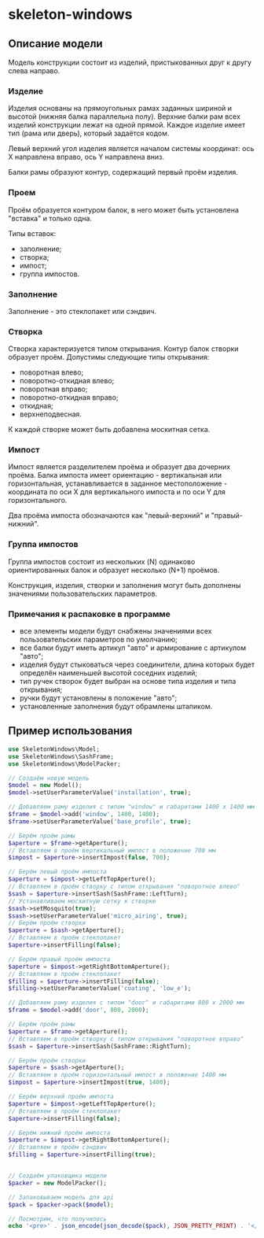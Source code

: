 # skeleton-windows

## Описание модели

Модель конструкции состоит из изделий, пристыкованных друг к другу слева направо.

### Изделие
Изделия основаны на прямоугольных рамах заданных шириной и высотой (нижняя балка параллельна полу).
Верхние балки рам всех изделий конструкции лежат на одной прямой.
Каждое изделие имеет тип (рама или дверь), который задаётся кодом.

Левый верхний угол изделия является началом системы координат: ось X направлена вправо, ось Y направлена вниз.

Балки рамы образуют контур, содержащий первый проём изделия.

### Проем
Проём образуется контуром балок, в него может быть установлена "вставка" и только одна.

Типы вставок:
* заполнение;
* створка;
* импост;
* группа импостов.

### Заполнение
Заполнение - это стеклопакет или сэндвич.

### Створка
Створка характеризуется типом открывания. Контур балок створки образует проём.
Допустимы следующие типы открывания:
* поворотная влево;
* поворотно-откидная влево;
* поворотная вправо;
* поворотно-откидная вправо;
* откидная;
* верхнеподвесная.

К каждой створке может быть добавлена москитная сетка.

### Импост
Импост является разделителем проёма и образует два дочерних проёма.
Балка импоста имеет ориентацию - вертикальная или горизонтальная, устанавливается в заданное местоположение - координата по оси X для вертикального импоста и по оси Y для горизонтального.

Два проёма импоста обозначаются как "левый-верхний" и "правый-нижний".

### Группа импостов
Группа импостов состоит из нескольких (N) одинаково ориентированных балок и образует несколько (N+1) проёмов.


Конструкция, изделия, створки и заполнения могут быть дополнены значениями пользовательских параметров.


### Примечания к распаковке в программе
- все элементы модели будут снабжены значениями всех пользовательских параметров по умолчанию;
- все балки будут иметь артикул "авто" и армирование с артикулом "авто";
- изделия будут стыковаться через соединители, длина которых будет определён наименьшей высотой соседних изделий;
- тип ручек створок будет выбран на основе типа изделия и типа открывания;
- ручки будут установлены в положение "авто";
- установленные заполнения будут обрамлены штапиком.

## Пример использования
```php
use SkeletonWindows\Model;
use SkeletonWindows\SashFrame;
use SkeletonWindows\ModelPacker;

// Создаём новую модель
$model = new Model();
$model->setUserParameterValue('installation', true);

// Добавляем раму изделия c типом "window" и габаритами 1400 x 1400 мм
$frame = $model->add('window', 1400, 1400);
$frame->setUserParameterValue('base_profile', true);

// Берём проём рамы
$aperture = $frame->getAperture();
// Вставляем в проём вертикальный импост в положение 700 мм
$impost = $aperture->insertImpost(false, 700);

// Берём левый проём импоста
$aperture = $impost->getLeftTopAperture();
// Вставляем в проём створку с типом открывания "поворотное влево"
$sash = $aperture->insertSash(SashFrame::LeftTurn);
// Устанавливаем москитную сетку к створке
$sash->setMosquito(true);
$sash->setUserParameterValue('micro_airing', true);
// Берём проём створки
$aperture = $sash->getAperture();
// Вставляем в проём стеклопакет
$aperture->insertFilling(false);

// Берём правый проём импоста
$aperture = $impost->getRightBottomAperture();
// Вставляем в проём стеклопакет
$filling = $aperture->insertFilling(false);
$filling->setUserParameterValue('coating', 'low_e');

// Добавляем раму изделия c типом "door" и габаритами 800 x 2000 мм
$frame = $model->add('door', 800, 2000);

// Берём проём рамы
$aperture = $frame->getAperture();
// Вставляем в проём створку с типом открывания "поворотное вправо"
$sash = $aperture->insertSash(SashFrame::RightTurn);

// Берём проём створки
$aperture = $sash->getAperture();
// Вставляем в проём горизонтальный импост в положение 1400 мм
$impost = $aperture->insertImpost(true, 1400);

// Берём верхний проём импоста
$aperture = $impost->getLeftTopAperture();
// Вставляем в проём стеклопакет
$aperture->insertFilling(false);

// Берём нижний проём импоста
$aperture = $impost->getRightBottomAperture();
// Вставляем в проём сэндвич
$filling = $aperture->insertFilling(true);


// Создаём упаковщика модели
$packer = new ModelPacker();

// Запаковываем модель для api
$pack = $packer->pack($model);

// Посмотрим, что получилось
echo '<pre>' . json_encode(json_decode($pack), JSON_PRETTY_PRINT) . '</pre>';
```
